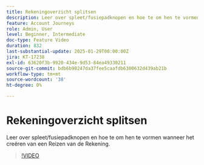 ```yaml
---
title: Rekeningoverzicht splitsen
description: Leer over spleet/fusiepadknopen en hoe te om hen te vormen wanneer het creëren van een Reizen van de Rekening.
feature: Account Journeys
role: Admin, User
level: Beginner, Intermediate
doc-type: Feature Video
duration: 832
last-substantial-update: 2025-01-29T00:00:00Z
jira: KT-17238
exl-id: 63620f3b-9920-434e-9d53-84ea49330211
source-git-commit: bdb6b90247da37fee5caafdb6300632d439ab21b
workflow-type: tm+mt
source-wordcount: '38'
ht-degree: 0%

---
```


# Rekeningoverzicht splitsen

Leer over spleet/fusiepadknopen en hoe te om hen te vormen wanneer het creëren van een Reizen van de Rekening.

>[!VIDEO](https://video.tv.adobe.com/v/3443262/?learn=on&enablevpops&captions=dut)
